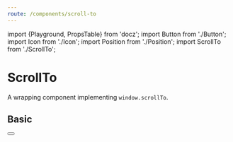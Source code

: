 ```yaml
---
route: /components/scroll-to
---
```


import {Playground, PropsTable} from 'docz';
import Button from './Button';
import Icon from './Icon';
import Position from './Position';
import ScrollTo from './ScrollTo';

# ScrollTo

A wrapping component implementing `window.scrollTo`.

<PropsTable of={ScrollTo} />

## Basic

<Playground>
  <Position position="relative" style={{height: 1000}}>
    <Position position="absolute" y={0}>
      <ScrollTo y={1000}><Button label="scroll to bottom" /></ScrollTo>
    </Position>
    <Position position="absolute" bottom={0}>
      <ScrollTo><Icon icon="arrow-up" size="large" /></ScrollTo>
    </Position>
  </Position>
</Playground>
